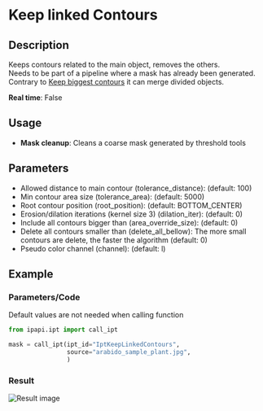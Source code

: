 # Keep linked Contours

## Description

Keeps contours related to the main object, removes the others.  
Needs to be part of a pipeline where a mask has already been generated.  
Contrary to [Keep biggest contours](ipt_Keep_Biggest_Contours.md) it can merge divided objects.

**Real time**: False

## Usage

- **Mask cleanup**: Cleans a coarse mask generated by threshold tools

## Parameters

- Allowed distance to main contour (tolerance_distance): (default: 100)
- Min contour area size (tolerance_area): (default: 5000)
- Root contour position (root_position): (default: BOTTOM_CENTER)
- Erosion/dilation iterations (kernel size 3) (dilation_iter): (default: 0)
- Include all contours bigger than (area_override_size): (default: 0)
- Delete all contours smaller than (delete_all_bellow): The more small contours are delete, the faster the algorithm (default: 0)
- Pseudo color channel (channel): (default: l)

## Example

### Parameters/Code

Default values are not needed when calling function

```python
from ipapi.ipt import call_ipt

mask = call_ipt(ipt_id="IptKeepLinkedContours",
                source="arabido_sample_plant.jpg",
                )
```

### Result

![Result image](images/ipt_Keep_linked_Contours.gif)
